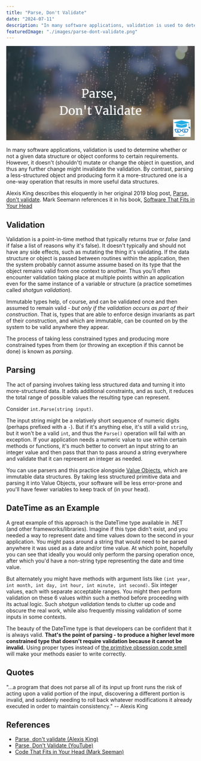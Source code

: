 ```yaml
---
title: "Parse, Don't Validate"
date: "2024-07-11"
description: "In many software applications, validation is used to determine whether or not a given data structure or object conforms to certain requirements. However, it doesn't (shouldn't) mutate or change the object in question, and thus any further change might invalidate the validation. By contrast, parsing a less-structured object and producing form it a more-structured one is a one-way operation that results in more useful data structures."
featuredImage: "./images/parse-dont-validate.png"
---
```


![Parse, Don't Validate](images/parse-dont-validate.png)

In many software applications, validation is used to determine whether or not a given data structure or object conforms to certain requirements. However, it doesn't (shouldn't) mutate or change the object in question, and thus any further change might invalidate the validation. By contrast, parsing a less-structured object and producing form it a more-structured one is a one-way operation that results in more useful data structures.

Alexis King describes this eloquently in her original 2019 blog post, [Parse, don't validate](https://lexi-lambda.github.io/blog/2019/11/05/parse-don-t-validate/). Mark Seemann references it in his book, [Software That Fits in Your Head](https://amzn.to/3xTL8NO)

## Validation

Validation is a point-in-time method that typically returns *true* or *false* (and if false a list of reasons why it's false). It doesn't typically and should not have any side effects, such as mutating the thing it's validating. If the data structure or object is passed between routines within the application, then the system probably cannot assume assume based on its type that the object remains valid from one context to another. Thus you'll often encounter validation taking place at multiple points within an application even for the same instance of a variable or structure (a practice sometimes called *shotgun validation*).

Immutable types help, of course, and can be validated once and then assumed to remain valid - *but only if the validation occurs as part of their construction*. That is, types that are able to enforce design invariants as part of their construction, and which are immutable, can be counted on by the system to be valid anywhere they appear.

The process of taking less constrained types and producing more constrained types from them (or throwing an exception if this cannot be done) is known as *parsing*.

## Parsing

The act of parsing involves taking less structured data and turning it into more-structured data. It adds additional constraints, and as such, it reduces the total range of possible values the resulting type can represent.

Consider `int.Parse(string input)`.

The input string might be a relatively short sequence of numeric digits (perhaps prefixed with a `-`). But if it's anything else, it's still a valid `string`, but it won't be a valid `int`, and thus the `Parse()` operation will fail with an exception. If your application needs a numeric value to use within certain methods or functions, it's much better to convert an input string to an integer value and then pass that than to pass around a string everywhere and validate that it can represent an integer as needed.

You can use parsers and this practice alongside [Value Objects](/domain-driven-design/value-object), which are immutable data structures. By taking less structured primitive data and parsing it into Value Objects, your software will be less error-prone and you'll have fewer variables to keep track of (in your head).

## DateTime as an Example

A great example of this approach is the DateTime type available in .NET (and other frameworks/libraries). Imagine if this type didn't exist, and you needed a way to represent date and time values down to the second in your application. You might pass around a string that would need to be parsed anywhere it was used as a date and/or time value. At which point, hopefully you can see that ideally you would only perform the parsing operation once, after which you'd have a non-string type representing the date and time value.

But alternately you might have methods with argument lists like `(int year, int month, int day, int hour, int minute, int second)`. Six integer values, each with separate acceptable ranges. You might then perform validation on these 6 values within such a method before proceeding with its actual logic. Such *shotgun validation* tends to clutter up code and obscure the real work, while also frequently missing validation of some inputs in some contexts.

The beauty of the DateTime type is that developers can be confident that it is always valid. **That's the point of parsing - to produce a higher level more constrained type that doesn't require validation because it cannot be invalid.** Using proper types instead of [the primitive obsession code smell](/antipatterns/code-smells) will make your methods easier to write correctly.

## Quotes

"...a program that does not parse all of its input up front runs the risk of acting upon a valid portion of the input, discovering a different portion is invalid, and suddenly needing to roll back whatever modifications it already executed in order to maintain consistency." -- Alexis King

## References

- [Parse, don't validate (Alexis King)](https://lexi-lambda.github.io/blog/2019/11/05/parse-don-t-validate/)
- [Parse, Don't Validate (YouTube)](https://www.youtube.com/watch?v=KQVy0CaB7ds&ab_channel=Ardalis)
- [Code That Fits in Your Head (Mark Seeman)](https://amzn.to/3xTL8NO)